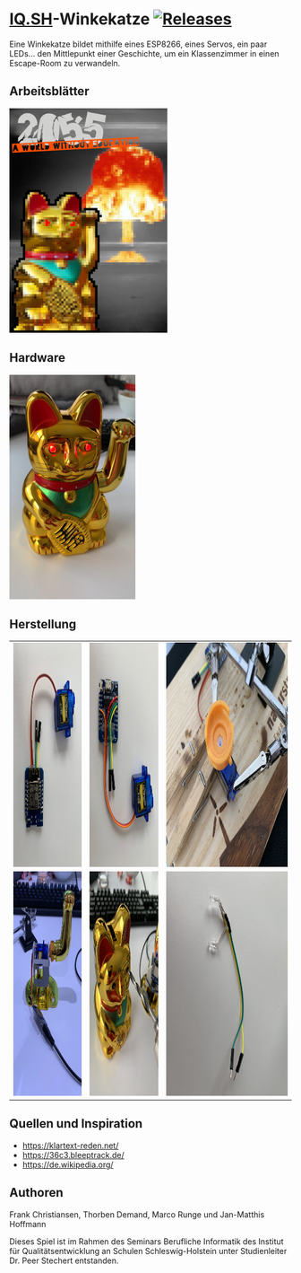 # [IQ.SH](http://www.iqsh.de)-Winkekatze [![Releases](https://img.shields.io/github/v/release/frank-christiansen/iqsh-winkekatze.svg)](https://github.com/frank-christiansen/iqsh-winkekatze/releases/latest)

Eine Winkekatze bildet mithilfe eines ESP8266, eines Servos, ein paar LEDs... den Mittlepunkt einer Geschichte, um ein Klassenzimmer in einen Escape-Room zu verwandeln.

## Arbeitsblätter

[<img src="Source_Arbeitsblaetter/hintergrund.png" alt="Arbeitsblätter" height="400">](https://github.com/frank-christiansen/iqsh-winkekatze/blob/master/Arbeitsblaetter.pdf)

## Hardware

<img src="Bilder/07_fertig.jpg" alt="Winkekatze_fertig" height="400">

## Herstellung

| | | |
|:-------------------------:|:-------------------------:|:-------------------------:|
| <img src="Bilder/01_Servo.jpg" alt="Winkekatze_Servo" height="400"> | <img src="Bilder/02_GPIOs.jpg" alt="Winkekatze_GPIOs" height="400"> | <img src="Bilder/03_Arm.jpg" alt="Winkekatze_Arm" height="400"> |
| <img src="Bilder/04_Test1.jpg" alt="Winkekatze_Test1" height="400"> | <img src="Bilder/05_Augen.jpg" alt="Winkekatze_Augen" height="400"> | <img src="Bilder/06_LEDs.jpg" alt="Winkekatze_LEDs" height="400"> |

## Quellen und Inspiration

- https://klartext-reden.net/
- https://36c3.bleeptrack.de/
- https://de.wikipedia.org/

## Authoren

Frank Christiansen, Thorben Demand, Marco Runge und Jan-Matthis Hoffmann

Dieses Spiel ist im Rahmen des Seminars Berufliche Informatik des Institut für Qualitätsentwicklung an Schulen Schleswig-Holstein unter Studienleiter Dr. Peer Stechert entstanden.
